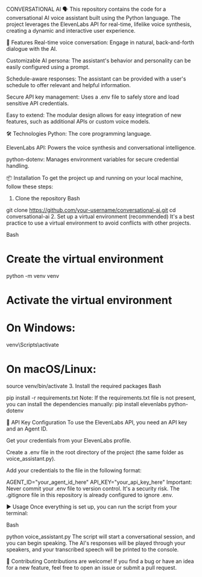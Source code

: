 CONVERSATIONAL AI 🗣️
This repository contains the code for a conversational AI voice assistant built using the Python language. The project leverages the ElevenLabs API for real-time, lifelike voice synthesis, creating a dynamic and interactive user experience.

🚀 Features
Real-time voice conversation: Engage in natural, back-and-forth dialogue with the AI.

Customizable AI persona: The assistant's behavior and personality can be easily configured using a prompt.

Schedule-aware responses: The assistant can be provided with a user's schedule to offer relevant and helpful information.

Secure API key management: Uses a .env file to safely store and load sensitive API credentials.

Easy to extend: The modular design allows for easy integration of new features, such as additional APIs or custom voice models.

🛠️ Technologies
Python: The core programming language.

ElevenLabs API: Powers the voice synthesis and conversational intelligence.

python-dotenv: Manages environment variables for secure credential handling.

📦 Installation
To get the project up and running on your local machine, follow these steps:

1. Clone the repository
Bash

git clone https://github.com/your-username/conversational-ai.git
cd conversational-ai
2. Set up a virtual environment (recommended)
It's a best practice to use a virtual environment to avoid conflicts with other projects.

Bash

# Create the virtual environment
python -m venv venv

# Activate the virtual environment
# On Windows:
venv\Scripts\activate
# On macOS/Linux:
source venv/bin/activate
3. Install the required packages
Bash

pip install -r requirements.txt
Note: If the requirements.txt file is not present, you can install the dependencies manually:
pip install elevenlabs python-dotenv

🔑 API Key Configuration
To use the ElevenLabs API, you need an API key and an Agent ID.

Get your credentials from your ElevenLabs profile.

Create a .env file in the root directory of the project (the same folder as voice_assistant.py).

Add your credentials to the file in the following format:

AGENT_ID="your_agent_id_here"
API_KEY="your_api_key_here"
Important: Never commit your .env file to version control. It's a security risk. The .gitignore file in this repository is already configured to ignore .env.

▶️ Usage
Once everything is set up, you can run the script from your terminal:

Bash

python voice_assistant.py
The script will start a conversational session, and you can begin speaking. The AI's responses will be played through your speakers, and your transcribed speech will be printed to the console.

🤝 Contributing
Contributions are welcome! If you find a bug or have an idea for a new feature, feel free to open an issue or submit a pull request.

